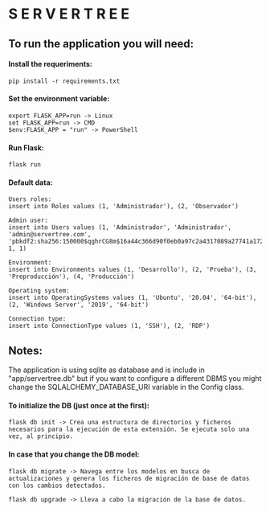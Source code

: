 # S E R V E R   T R E E

## To run the application you will need:
#### Install the requeriments:
    pip install -r requirements.txt

#### Set the environment variable:
    export FLASK_APP=run -> Linux
    set FLASK_APP=run -> CMD
    $env:FLASK_APP = "run" -> PowerShell
    
#### Run Flask:
    flask run
    
#### Default data:
    Users roles:
    insert into Roles values (1, 'Administrador'), (2, 'Observador')

    Admin user:
    insert into Users values (1, 'Administrador', 'Administrador', 'admin@servertree.com', 'pbkdf2:sha256:150000$qghrCG8m$16a44c366d90f0eb0a97c2a4317089a27741a172d9a410d025ed6a7dd56f11a4', 1, 1)

    Environment:
    insert into Environments values (1, 'Desarrollo'), (2, 'Prueba'), (3, 'Preproducción'), (4, 'Producción')

    Operating system:
    insert into OperatingSystems values (1, 'Ubuntu', '20.04', '64-bit'), (2, 'Windows Server', '2019', '64-bit')

    Connection type:
    insert into ConnectionType values (1, 'SSH'), (2, 'RDP')

## Notes:
The application is using sqlite as database and is include in "app/servertree.db" but if you want to configure a different DBMS you might change the SQLALCHEMY_DATABASE_URI variable in the Config class.

#### To initialize the DB (just once at the first):
    flask db init -> Crea una estructura de directorios y ficheros necesarios para la ejecución de esta extensión. Se ejecuta solo una vez, al principio.

#### In case that you change the DB model:
    flask db migrate -> Navega entre los modelos en busca de actualizaciones y genera los ficheros de migración de base de datos con los cambios detectados.

    flask db upgrade -> Lleva a cabo la migración de la base de datos.
